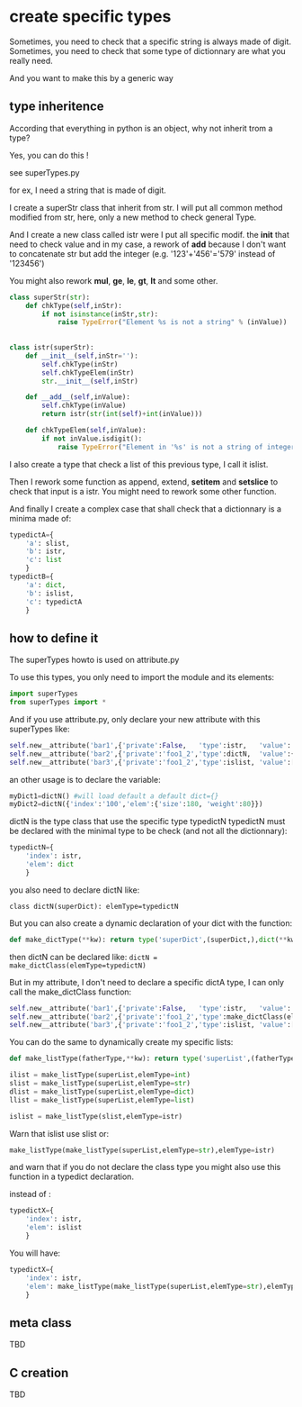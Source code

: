 # create specific types #

Sometimes, you need to check that a specific string is always made of digit.
Sometimes, you need to check that some type of dictionnary are what you really need.

And you want to make this by a generic way

## type inheritence ##

According that everything in python is an object, why not inherit trom a type?

Yes, you can do this !

see superTypes.py

for ex, I need a string that is made of digit. 

I create a superStr class that inherit from str. I will put all common method modified from str, here, only a new method to check general Type.

And I create a new class called istr were I put all specific modif. the __init__ that need to check value and in my case, a rework of __add__ because I don't want to concatenate str but add the integer (e.g. '123'+'456'='579' instead of '123456')

You might also rework __mul__, __ge__, __le__, __gt__, __lt__ and some other.


```python
class superStr(str):
    def chkType(self,inStr):
        if not isinstance(inStr,str): 
            raise TypeError("Element %s is not a string" % (inValue))
        
            
class istr(superStr):
    def __init__(self,inStr=''):
        self.chkType(inStr)
        self.chkTypeElem(inStr)
        str.__init__(self,inStr)

    def __add__(self,inValue):
        self.chkType(inValue)
        return istr(str(int(self)+int(inValue)))

    def chkTypeElem(self,inValue):
        if not inValue.isdigit():
            raise TypeError("Element in '%s' is not a string of integer" % (inValue))
```

I also create a type that check a list of this previous type, I call it islist.

Then I rework some function as append, extend, __setitem__ and __setslice__ to check that input is a istr. You might need to rework some other function.

And finally I create a complex case that shall check that a dictionnary is a minima made of:
```python
typedictA={
    'a': slist,
    'b': istr,
    'c': list
    }
typedictB={
    'a': dict,
    'b': islist,
    'c': typedictA
    }
```

## how to define it ##

The superTypes howto is used on attribute.py

To use this types, you only need to import the module and its elements:

```python
import superTypes
from superTypes import *
```

And if you use attribute.py, only declare your new attribute with this superTypes like:

```python
self.new__attribute('bar1',{'private':False,   'type':istr,   'value':'0'})
self.new__attribute('bar2',{'private':'foo1_2','type':dictN,  'value':{'index':'10000','elem':{}}})
self.new__attribute('bar3',{'private':'foo1_2','type':islist, 'value':['0']})
```

an other usage is to declare the variable:
```python
myDict1=dictN() #will load default a default dict={}
myDict2=dictN({'index':'100','elem':{'size':180, 'weight':80}})
```

dictN is the type class that use the specific type typedictN
typedictN must be declared with the minimal type to be check (and not all the dictionnary):
```python
typedictN={
    'index': istr,
    'elem': dict
    }
```

you also need to declare dictN like:
```
class dictN(superDict): elemType=typedictN
```

But you can also create a dynamic declaration of your dict with the function:
```python
def make_dictType(**kw): return type('superDict',(superDict,),dict(**kw))
```
then dictN can be declared like: ```dictN = make_dictClass(elemType=typedictN)```

But in my attribute, I don't need to declare a specific dictA type, I can only call the make_dictClass function:

```python
self.new__attribute('bar1',{'private':False,   'type':istr,   'value':'0'})
self.new__attribute('bar2',{'private':'foo1_2','type':make_dictClass(elemType=typedictN),  'value':{'index':'10000','elem':{}}})
self.new__attribute('bar3',{'private':'foo1_2','type':islist, 'value':['0']})
```

You can do the same to dynamically create my specific lists:
```python
def make_listType(fatherType,**kw): return type('superList',(fatherType,),dict(**kw))

ilist = make_listType(superList,elemType=int)
slist = make_listType(superList,elemType=str)
dlist = make_listType(superList,elemType=dict)
llist = make_listType(superList,elemType=list)

islist = make_listType(slist,elemType=istr)
```
Warn that islist use slist or:
```python
make_listType(make_listType(superList,elemType=str),elemType=istr)
```
and warn that if you do not declare the class type you might also use this function in a typedict declaration.

instead of :
```python
typedictX={
    'index': istr,
    'elem': islist
    }
```

You will have:
```python
typedictX={
    'index': istr,
    'elem': make_listType(make_listType(superList,elemType=str),elemType=istr)
    }
```

## meta class ##

TBD

## C creation ##

TBD




